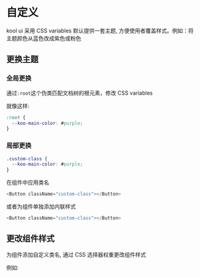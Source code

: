 # 自定义

kool ui 采用 CSS variables 默认提供一套主题, 方便使用者覆盖样式。例如：将主题颜色从蓝色改成紫色或粉色

## 更换主题

### 全局更换

通过`:root`这个伪类匹配文档树的根元素，修改 CSS variables

就像这样:

```css
:root {
  --koo-main-color: #purple;
}
```

### 局部更换

```css
.custom-class {
  --koo-main-color: #purple;
}
```

在组件中应用类名

```js
<Button className="custom-class"></Button>
```

或者为组件单独添加内联样式

```js
<Button className="custom-class"></Button>
```

## 更改组件样式

为组件添加自定义类名, 通过 CSS 选择器权重更改组件样式

例如:

<code src="./demo/CustomIcon.tsx"></code>
